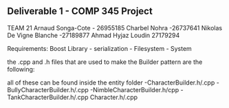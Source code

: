 Deliverable 1 - COMP 345 Project
---------------------------------
TEAM 21
Arnaud Songa-Cote - 26955185
Charbel Nohra -26737641
Nikolas De Vigne Blanche -27189877
Ahmad Hyjaz Loudin 27179294

Requirements: Boost Library
    - serialization
    - Filesystem
    - System


the .cpp and .h files that are used to make the Builder pattern are the following:

all of these can be found inside the entity folder
-CharacterBuilder.h/.cpp
-BullyCharacterBuilder.h/.cpp
-NimbleCharacterBuilder.h/cpp
-TankCharacterBuilder.h/.cpp
Character.h/.cpp